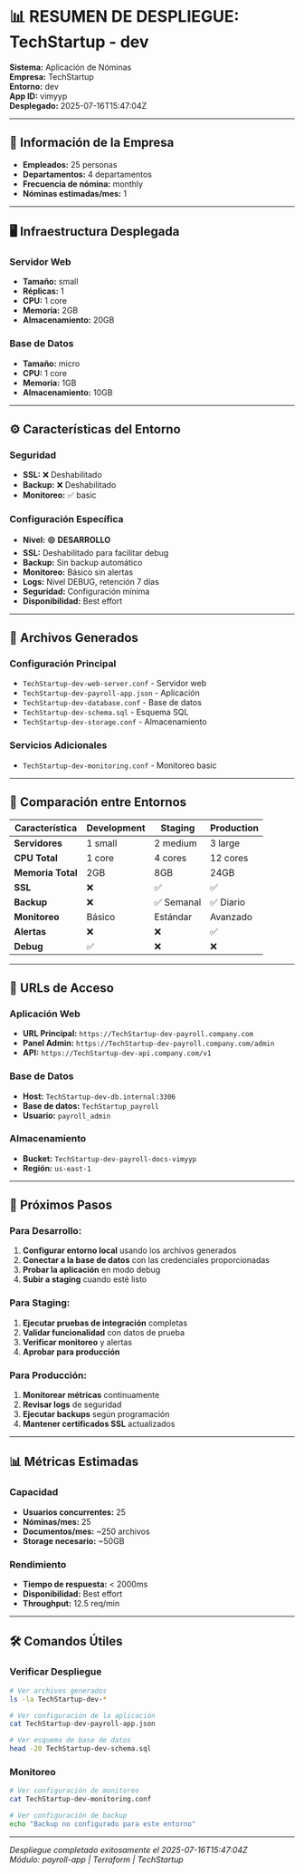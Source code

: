# 📊 RESUMEN DE DESPLIEGUE: TechStartup - dev

**Sistema:** Aplicación de Nóminas  
**Empresa:** TechStartup  
**Entorno:** dev  
**App ID:** vimyyp  
**Desplegado:** 2025-07-16T15:47:04Z

---

## 🏢 Información de la Empresa

- **Empleados:** 25 personas
- **Departamentos:** 4 departamentos
- **Frecuencia de nómina:** monthly
- **Nóminas estimadas/mes:** 1

---

## 🖥️ Infraestructura Desplegada

### Servidor Web
- **Tamaño:** small
- **Réplicas:** 1
- **CPU:** 1 core
- **Memoria:** 2GB
- **Almacenamiento:** 20GB

### Base de Datos
- **Tamaño:** micro
- **CPU:** 1 core
- **Memoria:** 1GB
- **Almacenamiento:** 10GB

---

## ⚙️ Características del Entorno

### Seguridad
- **SSL:** ❌ Deshabilitado
- **Backup:** ❌ Deshabilitado
- **Monitoreo:** ✅ basic

### Configuración Específica
- **Nivel:** 🟢 **DESARROLLO**
- **SSL:** Deshabilitado para facilitar debug
- **Backup:** Sin backup automático
- **Monitoreo:** Básico sin alertas
- **Logs:** Nivel DEBUG, retención 7 días
- **Seguridad:** Configuración mínima
- **Disponibilidad:** Best effort

---

## 📁 Archivos Generados

### Configuración Principal
- `TechStartup-dev-web-server.conf` - Servidor web
- `TechStartup-dev-payroll-app.json` - Aplicación
- `TechStartup-dev-database.conf` - Base de datos
- `TechStartup-dev-schema.sql` - Esquema SQL
- `TechStartup-dev-storage.conf` - Almacenamiento

### Servicios Adicionales
- `TechStartup-dev-monitoring.conf` - Monitoreo basic

---

## 🎯 Comparación entre Entornos

| Característica | Development | Staging | Production |
|---------------|-------------|---------|------------|
| **Servidores** | 1 small | 2 medium | 3 large |
| **CPU Total** | 1 core | 4 cores | 12 cores |
| **Memoria Total** | 2GB | 8GB | 24GB |
| **SSL** | ❌ | ✅ | ✅ |
| **Backup** | ❌ | ✅ Semanal | ✅ Diario |
| **Monitoreo** | Básico | Estándar | Avanzado |
| **Alertas** | ❌ | ❌ | ✅ |
| **Debug** | ✅ | ❌ | ❌ |

---

## 🔗 URLs de Acceso

### Aplicación Web
- **URL Principal:** `https://TechStartup-dev-payroll.company.com`
- **Panel Admin:** `https://TechStartup-dev-payroll.company.com/admin`
- **API:** `https://TechStartup-dev-api.company.com/v1`

### Base de Datos
- **Host:** `TechStartup-dev-db.internal:3306`
- **Base de datos:** `TechStartup_payroll`
- **Usuario:** `payroll_admin`

### Almacenamiento
- **Bucket:** `TechStartup-dev-payroll-docs-vimyyp`
- **Región:** `us-east-1`

---

## 🚀 Próximos Pasos

### Para Desarrollo:
1. **Configurar entorno local** usando los archivos generados
2. **Conectar a la base de datos** con las credenciales proporcionadas
3. **Probar la aplicación** en modo debug
4. **Subir a staging** cuando esté listo

### Para Staging:
1. **Ejecutar pruebas de integración** completas
2. **Validar funcionalidad** con datos de prueba
3. **Verificar monitoreo** y alertas
4. **Aprobar para producción**

### Para Producción:
1. **Monitorear métricas** continuamente
2. **Revisar logs** de seguridad
3. **Ejecutar backups** según programación
4. **Mantener certificados SSL** actualizados

---

## 📊 Métricas Estimadas

### Capacidad
- **Usuarios concurrentes:** 25
- **Nóminas/mes:** 25
- **Documentos/mes:** ~250 archivos
- **Storage necesario:** ~50GB

### Rendimiento
- **Tiempo de respuesta:** < 2000ms
- **Disponibilidad:** Best effort
- **Throughput:** 12.5 req/min

---

## 🛠️ Comandos Útiles

### Verificar Despliegue
```bash
# Ver archivos generados
ls -la TechStartup-dev-*

# Ver configuración de la aplicación
cat TechStartup-dev-payroll-app.json

# Ver esquema de base de datos
head -20 TechStartup-dev-schema.sql
```

### Monitoreo
```bash
# Ver configuración de monitoreo
cat TechStartup-dev-monitoring.conf

# Ver configuración de backup
echo "Backup no configurado para este entorno"
```

---

*Despliegue completado exitosamente el 2025-07-16T15:47:04Z*  
*Módulo: payroll-app | Terraform | TechStartup*